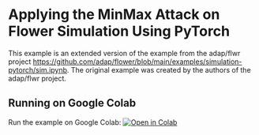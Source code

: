 # Applying the MinMax Attack on Flower Simulation Using PyTorch

This example is an extended version of the example from the adap/flwr project https://github.com/adap/flower/blob/main/examples/simulation-pytorch/sim.ipynb. The original example was created by the authors of the adap/flwr project.


## Running on Google Colab

Run the example on Google Colab: [![Open in Colab](https://colab.research.google.com/assets/colab-badge.svg)](https://colab.research.google.com/github/n45os/flwr_attacks/blob/main/examples/minmax-pytorch/sim.ipynb)
